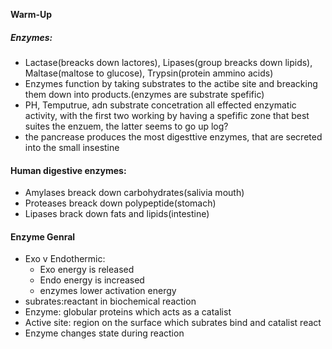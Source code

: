 **Warm-Up**

##### Enzymes:
 - Lactase(breacks down lactores), Lipases(group breacks down lipids), Maltase(maltose to glucose), Trypsin(protein ammino acids)
 - Enzymes function by taking substrates to the actibe site and breacking them down into products.(enzymes are substrate spefific)
 - PH, Temputrue, adn substrate concetration all effected enzymatic activity, with the first two working by having a spefific zone that best suites the enzuem, the latter seems to go up log?
 - the pancrease produces the most digesttive enzymes, that are secreted into the small insestine


#### Human digestive enzymes:
 - Amylases breack down carbohydrates(salivia mouth)
 - Proteases breack down polypeptide(stomach)
 - Lipases brack down fats and lipids(intestine)

#### Enzyme Genral
 - Exo v Endothermic:
	- Exo energy is released
	- Endo energy is increased
	- enzymes lower activation energy
- subrates:reactant in biochemical reaction
- Enzyme: globular proteins which acts as a catalist
- Active site: region on the surface which subrates bind and catalist react
- Enzyme changes state during reaction


<!--stackedit_data:
eyJoaXN0b3J5IjpbMTM5MDc4NTQxOSwtNjQ1ODAxMjY4LDg0Mz
M1MzU5Ml19
-->